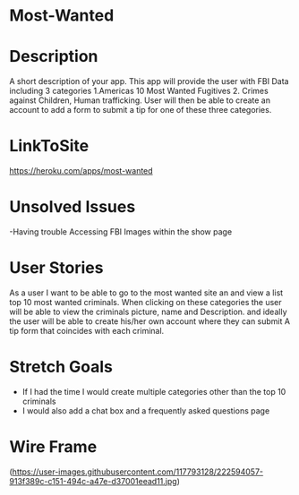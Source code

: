 # Most-Wanted

# Description
A short description of your app. This app will provide the user with  FBI Data including 3 categories 1.Americas 10 Most Wanted  Fugitives 2. Crimes against Children, Human trafficking. User will then be able to create an account to add a form to submit a tip for one of these three categories.

# LinkToSite
https://heroku.com/apps/most-wanted

# Unsolved Issues

-Having trouble Accessing FBI Images within the show page

# User Stories
As a user I want to be able to  go to the most wanted site an and view a list top 10 most wanted criminals.  When clicking on these categories the user will be able to view the criminals picture, name and Description. and ideally the user will be able to create his/her own account where they can submit A tip form that coincides with each criminal. 

# Stretch Goals

- If I had the time I would create multiple categories other than the top 10 criminals
- I would also add a chat box and a frequently asked questions page

# Wire Frame

(https://user-images.githubusercontent.com/117793128/222594057-913f389c-c151-494c-a47e-d37001eead11.jpg)
